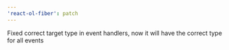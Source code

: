 ```yaml
---
'react-ol-fiber': patch
---
```


Fixed correct target type in event handlers, now it will have the correct type for all events
